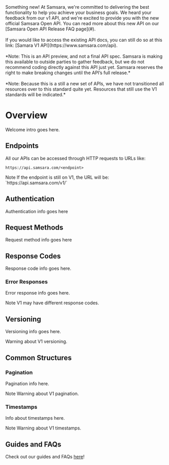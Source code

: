 <n class="info">
<nh>
<i class="fa fa-info-circle"></i>
Something new!
</nh>
<nb>
At Samsara, we're committed to delivering the best functionality to help you achieve your business goals. We heard your feedback from our v1 API, and we're excited to provide you with the new official Samsara Open API. You can read more about this new API on our [Samsara Open API Release FAQ page](#).<br>
<br>
If you would like to access the existing API docs, you can still do so at this link: [Samara V1 API](https://www.samsara.com/api).<br>
<br>
*Note: This is an API preview, and not a final API spec. Samsara is making this available to outside parties to gather feedback, but we do not recommend coding directly against this API just yet. Samsara reserves the right to make breaking changes until the API’s full release.*<br>
<br>
*Note: Because this is a still a new set of APIs, we have not transitioned all resources over to this standard quite yet. Resources that still use the V1 standards will be indicated.*
</nb>
</n>

# Overview

Welcome intro goes here.

## Endpoints

All our APIs can be accessed through HTTP requests to URLs like:

```
https://api.samsara.com/<endpoint>
```

<n class="warning">
<nh>
<i class="fa fa-exclamation-circle"></i>
Note
</nh>
<nb>
If the endpoint is still on V1, the URL will be: `https://api.samsara.com/v1/<endpoint>`
</nb>
</n>

## Authentication

Authentication info goes here

## Request Methods

Request method info goes here

## Response Codes

Response code info goes here.

### Error Responses

Error response info goes here.

<n class="warning">
<nh>
<i class="fa fa-exclamation-circle"></i>
Note
</nh>
<nb>
V1 may have different response codes.
</nb>
</n>

## Versioning

Versioning info goes here.

<n class="warning">
<nb>
Warning about V1 versioning.
</nb>
</n>

## Common Structures

### Pagination

Pagination info here.

<n class="warning">
<nh>
<i class="fa fa-exclamation-circle"></i>
Note
</nh>
<nb>
Warning about V1 pagination.
</nb>
</n>

### Timestamps

Info about timestamps here.

<n class="warning">
<nh>
<i class="fa fa-exclamation-circle"></i>
Note
</nh>
<nb>
Warning about V1 timestamps.
</nb>
</n>

## Guides and FAQs

Check out our guides and FAQs [here](#)!

